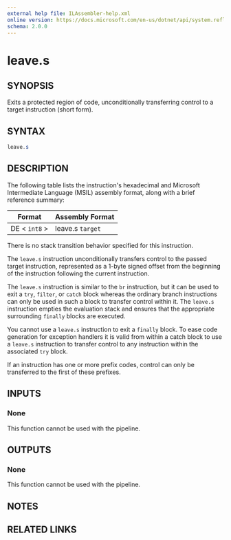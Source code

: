 ```yaml
---
external help file: ILAssembler-help.xml
online version: https://docs.microsoft.com/en-us/dotnet/api/system.reflection.emit.opcodes.leave_s
schema: 2.0.0
---
```


# leave.s

## SYNOPSIS

Exits a protected region of code, unconditionally transferring control to a target instruction (short form).

## SYNTAX

```powershell
leave.s
```

## DESCRIPTION

The following table lists the instruction's hexadecimal and Microsoft Intermediate Language (MSIL) assembly format, along with a brief reference summary:

| Format        | Assembly Format  |
| ------------- | ---------------- |
| DE < `int8` > | leave.s `target` |

 There is no stack transition behavior specified for this instruction.

 The `leave.s` instruction unconditionally transfers control to the passed target instruction, represented as a 1-byte signed offset from the beginning of the instruction following the current instruction.

 The `leave.s` instruction is similar to the `br` instruction, but it can be used to exit a `try`, `filter`, or `catch` block whereas the ordinary branch instructions can only be used in such a block to transfer control within it. The `leave.s` instruction empties the evaluation stack and ensures that the appropriate surrounding `finally` blocks are executed.

 You cannot use a `leave.s` instruction to exit a `finally` block. To ease code generation for exception handlers it is valid from within a catch block to use a `leave.s` instruction to transfer control to any instruction within the associated `try` block.

 If an instruction has one or more prefix codes, control can only be transferred to the first of these prefixes.

## INPUTS

### None

This function cannot be used with the pipeline.

## OUTPUTS

### None

This function cannot be used with the pipeline.

## NOTES

## RELATED LINKS
